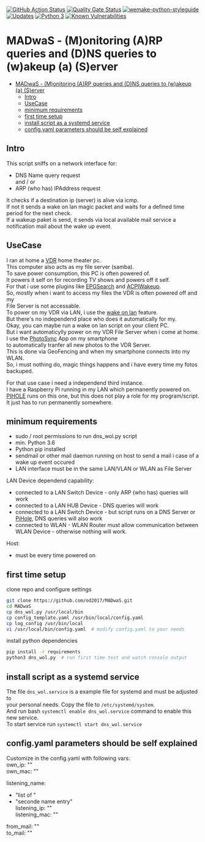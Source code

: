 [![GitHub Action Status](https://github.com/od2017/MADwaS/workflows/MADwaS/badge.svg)](https://github.com/od2017/MADwaS/workflows/MADwaS/badge.svg)
[![Quality Gate Status](https://sonarcloud.io/api/project_badges/measure?project=od2017_MADwaS&metric=alert_status)](https://sonarcloud.io/dashboard?id=od2017_MADwaS)
[![wemake-python-styleguide](https://img.shields.io/badge/style-wemake-000000.svg)](https://github.com/wemake-services/wemake-python-styleguide)
[![Updates](https://pyup.io/repos/github/od2017/MADwaS/shield.svg)](https://pyup.io/repos/github/od2017/MADwaS/)
[![Python 3](https://pyup.io/repos/github/od2017/MADwaS/python-3-shield.svg)](https://pyup.io/repos/github/od2017/MADwaS/)
[![Known Vulnerabilities](https://snyk.io/test/github/od2017/MADwaS/badge.svg)](https://snyk.io/test/github/od2017/MADwaS)


# MADwaS - (M)onitoring (A)RP queries and (D)NS queries to (w)akeup (a) (S)erver

- [MADwaS - (M)onitoring (A)RP queries and (D)NS queries to (w)akeup (a) (S)erver](#madwas---monitoring-arp-queries-and-dns-queries-to-wakeup-a-server)
  - [Intro](#intro)
  - [UseCase](#usecase)
  - [minimum requirements](#minimum-requirements)
  - [first time setup](#first-time-setup)
  - [install script as a systemd service](#install-script-as-a-systemd-service)
  - [config.yaml parameters should be self explained](#configyaml-parameters-should-be-self-explained)


## Intro

This script sniffs on a network interface for:  

- DNS Name query request  
and / or
- ARP (who has) IPAddress request  

It checks if a destination ip (server) is alive via icmp.  
If not it sends a wake on lan magic packet and waits for a defined time period for the next check.  
If a wakeup paket is send, it sends via local available mail service a notification mail about the wake up event.  

## UseCase

I ran at home a [VDR](http://tvdr.de/) home theater pc.  
This computer also acts as my file server (samba).  
To save power consumption, this PC is often powered of.  
It powers it self on for recording TV shows and powers off it self.  
For that i use some plugins like [EPGSearch](http://www.vdr-wiki.de/wiki/index.php/Epgsearch-plugin) and [ACPIWakeup](http://www.vdr-wiki.de/wiki/index.php/ACPI_Wakeup).  
So, mostly when i want to access my files the VDR is often powered off and my  
File Server is not accessable.  
To power on my VDR via LAN, i use the [wake on lan](http://www.vdr-wiki.de/wiki/index.php/WAKE_ON_LAN) feature.  
But there's no independend place who does it automatically for my.  
Okay, you can maybe run a wake on lan script on your client PC.  
But i want automaticylly power on my VDR File Server when i come at home.  
I use the [PhotoSync](https://www.photosync-app.com/de/index.html) App on my smartphone  
to automatically tranfer all new photos to the VDR Server.  
This is done via GeoFencing and when my smartphone connects into my WLAN.  
So, i must nothing do, magic things happens and i have every time my fotos backuped.  

For that use case i need a independend third instance.  
I have a Raspberry Pi running in my LAN which permanently powered on.  
[PIHOLE](https://pi-hole.net/) runs on this one, but this does not play a role for my program/script.  
It just has to run permanently somewhere.  

## minimum requirements

- sudo / root permissions to run dns_wol.py script
- min. Python 3.6 
- Python pip installed
- sendmail or other mail daemon running on host to send a mail i case of a wake up event occured  
- LAN interface must be in the same LAN/VLAN or WLAN as File Server

LAN Device dependend capability:

- connected to a LAN Switch Device - only ARP (who has) queries will work
- connected to a LAN HUB Device - DNS queries will work
- connected to a LAN Switch Device - but script runs on a DNS Server or [PiHole](https://pi-hole.net/), DNS queries will also work
- connected to WLAN - WLAN Router must allow communication between WLAN Device - otherwise nothing will work.

Host:

- must be every time powered on


## first time setup

clone repo and configure settings
```bash
git clone https://github.com/od2017/MADwaS.git
cd MADwaS
cp dns_wol.py /usr/local/bin
cp config_template.yaml /usr/bin/local/config.yaml
cp log_config /usr/bin/local
vi /usr/local/bin/config.yaml  # modify config.yaml to your needs
```

install python dependencies
```bash
pip install -r requirements
python3 dns_wol.py  # run first time test and watch console output
``` 

## install script as a systemd service

The file `dns_wol.service` is a example file for systemd and must be adjusted to  
your personal needs. Copy the file to `/etc/systemd/system`.  
And run bash `systemctl enable dns_wol.service` command to enable this new service.  
To start service run `systemctl start dns_wol.service`  

## config.yaml parameters should be self explained

Customize in the config.yaml with following vars:  
own_ip: "<host ip where script runs on>"  
own_mac: "<mac address where script runs on>"   
  
listening_name:  
  - "list of <dnsname query for which should be listened>"  
  - "seconde name entry"  
listening_ip: "<ip address for which should be listened>"  
listening_mac: "<mac address for which the arp request should be listened>"  
  
from_mail: "<local sendmail daemon from mail address>"  
to_mail: "<local sendmail daemon to mail address>"  
